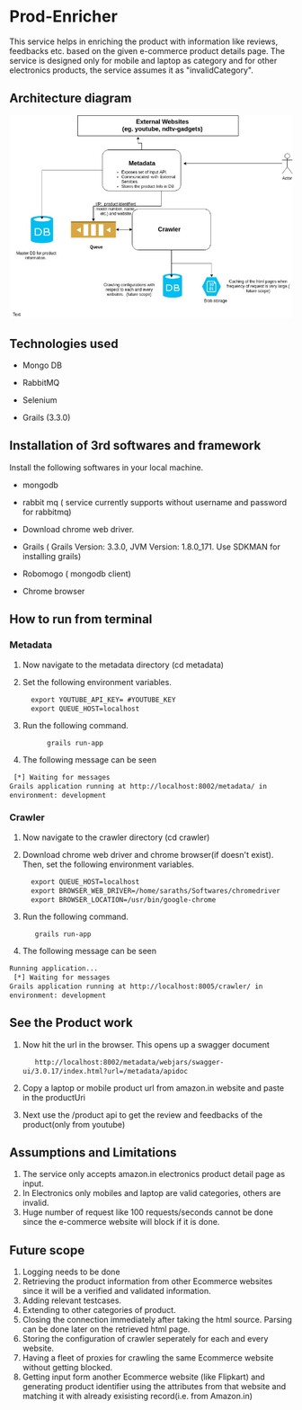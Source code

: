 # Prod-Enricher #
This service helps in enriching the product with information like reviews, feedbacks etc. based on the given e-commerce product details page. The
service is designed only for mobile and laptop as category and for other electronics products, the service assumes it as "invalidCategory". 

## Architecture diagram ##
![Architecture Diagram](images/architecture.jpg "diagram")

## Technologies used ##

  -  Mongo DB
  
  -  RabbitMQ
  
  -  Selenium 
  
  -  Grails (3.3.0)
    
## Installation of 3rd softwares and framework ##
   Install the following softwares in your local machine. 
  - mongodb
  
  - rabbit mq ( service currently supports without username and password for rabbitmq)
  
  - Download chrome web driver.
  
  - Grails ( Grails Version: 3.3.0, JVM Version: 1.8.0_171. Use SDKMAN for installing grails)
  
  - Robomogo ( mongodb client)
  
  - Chrome browser

## How to run from terminal ##
   ### Metadata ###
   
   1. Now navigate to the metadata directory (cd metadata)
   
   2. Set the following environment variables.
   
            export YOUTUBE_API_KEY= #YOUTUBE_KEY
            export QUEUE_HOST=localhost 
   
   3. Run the following command.
    
                grails run-app 
   4. The following message can be seen
   
     [*] Waiting for messages
    Grails application running at http://localhost:8002/metadata/ in environment: development
   
   ### Crawler ###
   
   1. Now navigate to the crawler directory (cd crawler)
   2. Download chrome web driver and chrome browser(if doesn't exist). Then, set the following environment variables.
    
            export QUEUE_HOST=localhost
            export BROWSER_WEB_DRIVER=/home/saraths/Softwares/chromedriver
            export BROWSER_LOCATION=/usr/bin/google-chrome 
        
   3. Run the following command.
 
             grails run-app 
   4. The following message can be seen  
    
    Running application...
     [*] Waiting for messages
    Grails application running at http://localhost:8005/crawler/ in environment: development


## See the Product work ##

  1. Now hit the url in the browser. This opens up a swagger document 
  
            http://localhost:8002/metadata/webjars/swagger-ui/3.0.17/index.html?url=/metadata/apidoc
      
  2. Copy a laptop or mobile product url from amazon.in website and paste in the productUri

  3. Next use the /product api to get the review and feedbacks of the product(only from youtube)
  
  
## Assumptions and Limitations ##

   1. The service only accepts amazon.in electronics product detail page as input.
   2. In Electronics only mobiles and laptop are valid categories, others are invalid. 
   3. Huge number of request like 100 requests/seconds cannot be done since the e-commerce website will block if it is done.
   

## Future scope ##
   1. Logging needs to be done
   2. Retrieving the product information from other Ecommerce websites since it will be a verified and validated information. 
   3. Adding relevant testcases. 
   4. Extending to other categories of product.
   5. Closing the connection immediately after taking the html source. Parsing can be done later on the retrieved html page. 
   6. Storing the configuration of crawler seperately for each and every website. 
   7. Having a fleet of proxies for crawling the same Ecommerce website without getting blocked. 
   8. Getting input form another Ecommerce website (like Flipkart) and generating product identifier using the attributes from that website and matching it with already exisisting record(i.e. from Amazon.in)
   
 
 
    

       
        
